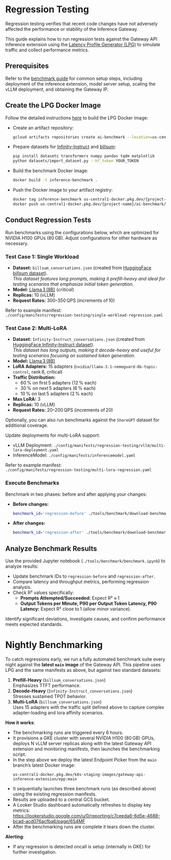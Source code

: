 # Regression Testing

Regression testing verifies that recent code changes have not adversely affected the performance or stability of the Inference Gateway.

This guide explains how to run regression tests against the Gateway API inference extension using the [Latency Profile Generator (LPG)](https://github.com/AI-Hypercomputer/inference-benchmark/) to simulate traffic and collect performance metrics.

## Prerequisites

Refer to the [benchmark guide](/site-src/performance/benchmark/index.md) for common setup steps, including deployment of the inference extension, model server setup, scaling the vLLM deployment, and obtaining the Gateway IP.

## Create the LPG Docker Image

Follow the detailed instructions [here](https://github.com/AI-Hypercomputer/inference-benchmark/blob/1c92df607751a7ddb04e2152ed7f6aaf85bd9ca7/README.md) to build the LPG Docker image:

* Create an artifact repository:

  ```bash
  gcloud artifacts repositories create ai-benchmark --location=us-central1 --repository-format=docker
  ```

* Prepare datasets for [Infinity-Instruct](https://huggingface.co/meta-llama/Llama-3.1-8B-Instruct) and [billsum]((https://huggingface.co/datasets/FiscalNote/billsum)):

  ```bash
  pip install datasets transformers numpy pandas tqdm matplotlib
  python datasets/import_dataset.py --hf_token YOUR_TOKEN
  ```

* Build the benchmark Docker image:

  ```bash
  docker build -t inference-benchmark .
  ```

* Push the Docker image to your artifact registry:

  ```bash
  docker tag inference-benchmark us-central1-docker.pkg.dev/{project-name}/ai-benchmark/inference-benchmark
  docker push us-central1-docker.pkg.dev/{project-name}/ai-benchmark/inference-benchmark
  ```

## Conduct Regression Tests

Run benchmarks using the configurations below, which are optimized for NVIDIA H100 GPUs (80 GB). Adjust configurations for other hardware as necessary.

### Test Case 1: Single Workload

- **Dataset:** `billsum_conversations.json` (created from [HuggingFace billsum dataset](https://huggingface.co/datasets/FiscalNote/billsum)).  
  *This dataset features long prompts, making it prefill-heavy and ideal for testing scenarios that emphasize initial token generation.*
- **Model:** [Llama 3 (8B)](https://huggingface.co/meta-llama/Llama-3.1-8B-Instruct) (*critical*)
- **Replicas:** 10 (vLLM)
- **Request Rates:** 300–350 QPS (increments of 10)

Refer to example manifest:  
`./config/manifests/regression-testing/single-workload-regression.yaml`

### Test Case 2: Multi-LoRA

- **Dataset:** `Infinity-Instruct_conversations.json` (created from [HuggingFace Infinity-Instruct dataset](https://huggingface.co/datasets/BAAI/Infinity-Instruct)).  
  *This dataset has long outputs, making it decode-heavy and useful for testing scenarios focusing on sustained token generation.*
- **Model:** [Llama 3 (8B)](https://huggingface.co/meta-llama/Llama-3.1-8B-Instruct)
- **LoRA Adapters:** 15 adapters (`nvidia/llama-3.1-nemoguard-8b-topic-control`, rank 8, critical)
- **Traffic Distribution:**  
  - 60 % on first 5 adapters (12 % each)  
  - 30 % on next 5 adapters (6 % each)  
  - 10 % on last 5 adapters (2 % each)  
- **Max LoRA:** 3
- **Replicas:** 10 (vLLM)
- **Request Rates:** 20–200 QPS (increments of 20)

Optionally, you can also run benchmarks against the `ShareGPT` dataset for additional coverage.

Update deployments for multi-LoRA support:  
- vLLM Deployment: `./config/manifests/regression-testing/vllm/multi-lora-deployment.yaml`  
- InferenceModel: `./config/manifests/inferencemodel.yaml`

Refer to example manifest:  
`./config/manifests/regression-testing/multi-lora-regression.yaml`

### Execute Benchmarks

Benchmark in two phases: before and after applying your changes:

- **Before changes:**

  ```bash
  benchmark_id='regression-before' ./tools/benchmark/download-benchmark-results.bash
  ```

- **After changes:**

  ```bash
  benchmark_id='regression-after' ./tools/benchmark/download-benchmark-results.bash
  ```

## Analyze Benchmark Results

Use the provided Jupyter notebook (`./tools/benchmark/benchmark.ipynb`) to analyze results:

- Update benchmark IDs to `regression-before` and `regression-after`.
- Compare latency and throughput metrics, performing regression analysis.
- Check R² values specifically:
  - **Prompts Attempted/Succeeded:** Expect R² ≈ 1
  - **Output Tokens per Minute, P90 per Output Token Latency, P90 Latency:** Expect R² close to 1 (allow minor variance).

Identify significant deviations, investigate causes, and confirm performance meets expected standards.

# Nightly Benchmarking

To catch regressions early, we run a fully automated benchmark suite every night against the **latest `main` image** of the Gateway API. This pipeline uses LPG and the same manifests as above, but against two standard datasets:

1. **Prefill-Heavy** (`billsum_conversations.json`)  
   Emphasizes TTFT performance.
2. **Decode-Heavy** (`Infinity-Instruct_conversations.json`)  
   Stresses sustained TPOT behavior.
3. **Multi-LoRA**  (`billsum_conversations.json`)  
   Uses 15 adapters with the traffic split defined above to capture complex adapter-loading and lora affinity scenarios.

**How it works**:

- The benchmarking runs are triggered every 6 hours.
- It provisions a GKE cluster with several NVIDIA H100 (80 GB) GPUs, deploys N vLLM server replicas along with the latest Gateway API extension and monitoring manifests, then launches the benchmarking script.
- In the step above we deploy the latest Endpoint Picker from the `main` branch’s latest Docker image:
  ```
  us-central1-docker.pkg.dev/k8s-staging-images/gateway-api-inference-extension/epp:main
  ```
- It sequentially launches three benchmark runs (as described above) using the existing regression manifests.
- Results are uploaded to a central GCS bucket.
- A Looker Studio dashboard automatically refreshes to display key metrics:  
  https://lookerstudio.google.com/u/0/reporting/c7ceeda6-6d5e-4688-bcad-acd076acfba6/page/6S4MF
- After the benchmarking runs are complete it tears down the cluster.

**Alerting**:

- If any regression is detected oncall is setup (internally in GKE) for further investigation.